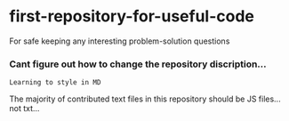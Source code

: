 # first-repository-for-useful-code
For safe keeping any interesting problem-solution questions
### Cant figure out how to change the repository discription...
    Learning to style in MD

The majority of contributed text files in this repository should be JS files... not txt...

